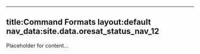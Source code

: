 

---

title:Command Formats
layout:default
nav_data:site.data.oresat_status_nav_12
---


Placeholder for content...
